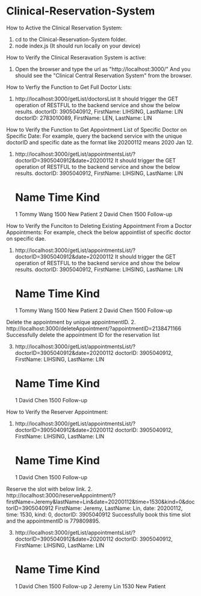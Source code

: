 # Clinical-Reservation-System

How to Active the Clinical Reservation System:
1. cd to the Clinical-Reservation-System folder.
2. node index.js (It should run locally on your device)

How to Verify the Clinical Reseravation System is active:
1. Open the browser and type the url as "http://localhost:3000/"
   And you should see the "Clinical Central Reservation System" from the browser.

How to Verfiy the Function to Get Full Doctor Lists:
1. http://localhost:3000/getList/doctorsList
   It should trigger the GET operation of RESTFUL to the backend service and show the below results.
   doctorID: 3905040912, FirstName: LIHSING, LastName: LIN
   doctorID: 2783010089, FirstName: LEN, LastName: LIN

How to Verify the Function to Get Appointment List of Specific Doctor on Specific Date:
For example, query the backend service with the unique doctorID and specific date as the format like 20200112 means 2020 Jan 12.
1. http://localhost:3000/getList/appointmentsList/?doctorID=3905040912&date=20200112 
   It should trigger the GET operation of RESTFUL to the backend service and show the below results.
    doctorID: 3905040912, FirstName: LIHSING, LastName: LIN
    # Name Time Kind
    1 Tommy Wang 1500 New Patient
    2 David Chen 1500 Follow-up

How to Verify the Funciton to Deleting Existing Appointment From a Doctor Appointments:
For example, check the below appointlist of specific doctor on specific dae.
1. http://localhost:3000/getList/appointmentsList/?doctorID=3905040912&date=20200112 
   It should trigger the GET operation of RESTFUL to the backend service and show the below results.
    doctorID: 3905040912, FirstName: LIHSING, LastName: LIN
    # Name Time Kind
    1 Tommy Wang 1500 New Patient
    2 David Chen 1500 Follow-up

Delete the appointment by unique appointmentID.
2. http://localhost:3000/deleteAppointment/?appointmentID=2138471166
    Successfully delete the appointment ID for the reservation list

3. http://localhost:3000/getList/appointmentsList/?doctorID=3905040912&date=20200112
    doctorID: 3905040912, FirstName: LIHSING, LastName: LIN
    # Name Time Kind
    1 David Chen 1500 Follow-up

How to Verify the Reserver Appointment:
1. http://localhost:3000/getList/appointmentsList/?doctorID=3905040912&date=20200112
    doctorID: 3905040912, FirstName: LIHSING, LastName: LIN
    # Name Time Kind
    1 David Chen 1500 Follow-up

Reserve the slot with below link.
2. http://localhost:3000/reserveAppointment/?firstName=Jeremy&lastName=Lin&date=20200112&time=1530&kind=0&doctorID=3905040912
    FirstName: Jeremy, LastName: Lin, date: 20200112, time: 1530, kind: 0, doctorID: 3905040912
    Successfully book this time slot and the appointmentID is 779809895.

3. http://localhost:3000/getList/appointmentsList/?doctorID=3905040912&date=20200112
    doctorID: 3905040912, FirstName: LIHSING, LastName: LIN
    # Name Time Kind
    1 David Chen 1500 Follow-up
    2 Jeremy Lin 1530 New Patient
